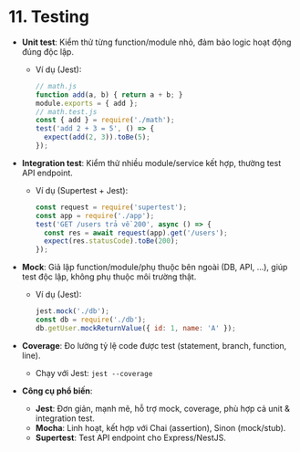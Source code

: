 # 11. Testing
- **Unit test**: Kiểm thử từng function/module nhỏ, đảm bảo logic hoạt động đúng độc lập.
  - Ví dụ (Jest):
    ```js
    // math.js
    function add(a, b) { return a + b; }
    module.exports = { add };
    // math.test.js
    const { add } = require('./math');
    test('add 2 + 3 = 5', () => {
      expect(add(2, 3)).toBe(5);
    });
    ```

- **Integration test**: Kiểm thử nhiều module/service kết hợp, thường test API endpoint.
  - Ví dụ (Supertest + Jest):
    ```js
    const request = require('supertest');
    const app = require('./app');
    test('GET /users trả về 200', async () => {
      const res = await request(app).get('/users');
      expect(res.statusCode).toBe(200);
    });
    ```

- **Mock**: Giả lập function/module/phụ thuộc bên ngoài (DB, API, ...), giúp test độc lập, không phụ thuộc môi trường thật.
  - Ví dụ (Jest):
    ```js
    jest.mock('./db');
    const db = require('./db');
    db.getUser.mockReturnValue({ id: 1, name: 'A' });
    ```

- **Coverage**: Đo lường tỷ lệ code được test (statement, branch, function, line).
  - Chạy với Jest: `jest --coverage`

- **Công cụ phổ biến**:
  - **Jest**: Đơn giản, mạnh mẽ, hỗ trợ mock, coverage, phù hợp cả unit & integration test.
  - **Mocha**: Linh hoạt, kết hợp với Chai (assertion), Sinon (mock/stub).
  - **Supertest**: Test API endpoint cho Express/NestJS.
